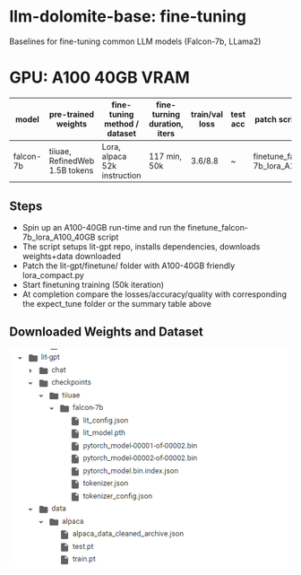 # llm-dolomite-base: fine-tuning
Baselines for fine-tuning common LLM models (Falcon-7b, LLama2)

# GPU: A100 40GB VRAM 
|  model    | pre-trained weights | fine-tuning method / dataset | fine-turning duration, iters | train/val loss | test acc | patch scripts & notebook |  
| ------------ | ------------ | ------------ | ------------ | ------------ | ------------ | ------------ |  
| falcon-7b   | tiiuae, RefinedWeb 1.5B tokens  | Lora, alpaca 52k instruction | 117 min, 50k | 3.6/8.8 | ~ | finetune_falcon-7b_lora_A100_40GB.ipynb |

## Steps
* Spin up an A100-40GB run-time and run the finetune_falcon-7b_lora_A100_40GB script
* The script setups lit-gpt repo, installs dependencies, downloads weights+data downloaded
* Patch the lit-gpt/finetune/ folder with A100-40GB friendly lora_compact.py
* Start finetuning training (50k iteration)
* At completion compare the losses/accuracy/quality with corresponding the expect_tune folder or the summary table above

## Downloaded Weights and Dataset 
![pretrained](https://github.com/alicata/llm-dolomite-base/blob/main/fs_pretrained_checkpoints_dataset.png)

